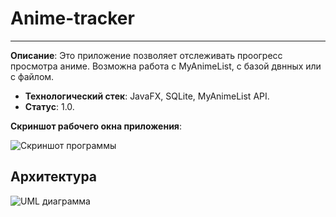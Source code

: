 # Anime-tracker
----------------
**Описание**:  Это приложение позволяет отслеживать проогресс просмотра аниме. Возможна работа с MyAnimeList, с базой двнных или с файлом.
 - **Технологический стек**: JavaFX, SQLite, MyAnimeList API.
 - **Статус**:  1.0.

**Скриншот рабочего окна приложения**:

![Скриншот программы](https://github.com/user-attachments/assets/b98c4453-fd90-46de-b53b-2973416ea86c)

## Архитектура
![UML диаграмма](https://github.com/user-attachments/assets/264d2e38-091c-4056-a197-38f4e1c64469)
